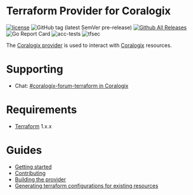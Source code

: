 Terraform Provider for Coralogix
==================

[![license](https://img.shields.io/github/license/coralogix/terraform-provider-coralogix.svg)](https://raw.githubusercontent.com/coralogix/terraform-provider-coralogix/master/LICENSE)
![GitHub tag (latest SemVer pre-release)](https://img.shields.io/github/v/tag/coralogix/terraform-provider-coralogix?include_prereleases&style=plastic)
[![Github All Releases](https://img.shields.io/github/downloads/coralogix/terraform-provider-coralogix/total.svg?style=plastic)]()
![Go Report Card](https://goreportcard.com/badge/github.com/coralogix/terraform-provider-coralogix)
![acc-tests](https://github.com/coralogix/terraform-provider-coralogix/actions/workflows/acc-test.yml/badge.svg?style=plastic)
![tfsec](https://github.com/coralogix/terraform-provider-coralogix/actions/workflows/tfsec.yml/badge.svg?style=plastic)

The [Coralogix provider](https://registry.terraform.io/providers/coralogix/coralogix/latest/docs) is used to interact
with [Coralogix](https://coralogix.com/) resources.

# Supporting

- Chat: [#coralogix-forum-terraform in Coralogix](https://coralogix-dev.slack.com/archives/C04CV0JG36H)

# Requirements

- [Terraform](https://www.terraform.io/downloads.html) 1.x.x

# Guides

- [Getting started](docs/index.md)
- [Contributing](CONTRIBUTING.md)
- [Building the provider](CONTRIBUTING.md#Building-the-provider)
- [Generating terraform configurations for existing resources](docs/guides/generating-terraform.md)